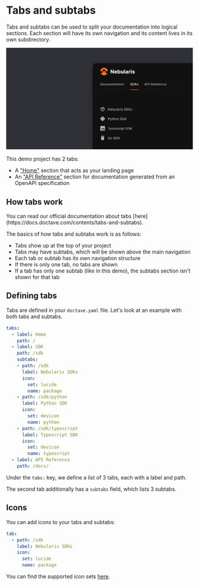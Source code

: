 # Tabs and subtabs

Tabs and subtabs can be used to split your documentation into logical sections. Each section will have its own navigation and its content lives in its own subdirectory.

![tabs and subtabs screenshot](/_assets/tabs-subtabs-dark.png)

This demo project has 2 tabs:

- A ["Home"](/) section that acts as your landing page
- An ["API Reference"](/docs) section for documentation generated from an OpenAPI specification

## How tabs work

<Callout>
  You can read our official documentation about tabs [here](https://docs.doctave.com/contents/tabs-and-subtabs).
</Callout>

The basics of how tabs and subtabs work is as follows:

- Tabs show up at the top of your project
- Tabs may have subtabs, which will be shown above the main navigation
- Each tab or subtab has its own navigation structure
- If there is only one tab, no tabs are shown
- If a tab has only one subtab (like in this demo), the subtabs section isn't shown for that tab

## Defining tabs

Tabs are defined in your `doctave.yaml` file. Let's look at an example with both tabs and subtabs.

```yaml
tabs:
  - label: Home
    path: /
  - label: SDK
    path: /sdk
    subtabs:
    - path: /sdk
      label: Nebularis SDKs
      icon:
        set: lucide
        name: package
    - path: /sdk/python
      label: Python SDK
      icon:
        set: devicon
        name: python
    - path: /sdk/typescript
      label: Typescript SDK
      icon:
        set: devicon
        name: typescript
  - label: API Reference
    path: /docs/
```

Under the `tabs:` key, we define a list of 3 tabs, each with a label and path.

The second tab additionally has a `subtabs` field, which lists 3 subtabs.

## Icons

You can add icons to your tabs and subtabs:

```yaml title="Tab with an icon from the Lucide icon set"
tab:
  - path: /sdk
    label: Nebularis SDKs
    icon:
      set: lucide
      name: package
```

You can find the supported icon sets [here](https://docs.doctave.com/contents/tabs-and-subtabs#icons).
